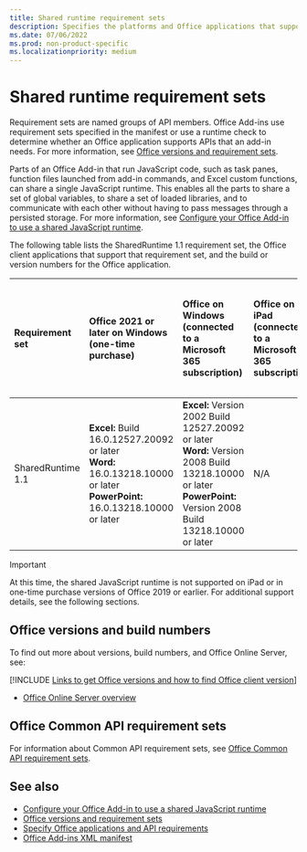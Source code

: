 ```yaml
---
title: Shared runtime requirement sets
description: Specifies the platforms and Office applications that support the SharedRuntime APIs.
ms.date: 07/06/2022
ms.prod: non-product-specific
ms.localizationpriority: medium
---
```


# Shared runtime requirement sets

Requirement sets are named groups of API members. Office Add-ins use requirement sets specified in the manifest or use a runtime check to determine whether an Office application supports APIs that an add-in needs. For more information, see [Office versions and requirement sets](/office/dev/add-ins/develop/office-versions-and-requirement-sets).

Parts of an Office Add-in that run JavaScript code, such as task panes, function files launched from add-in commands, and Excel custom functions, can share a single JavaScript runtime. This enables all the parts to share a set of global variables, to share a set of loaded libraries, and to communicate with each other without having to pass messages through a persisted storage. For more information, see [Configure your Office Add-in to use a shared JavaScript runtime](/office/dev/add-ins/develop/configure-your-add-in-to-use-a-shared-runtime).

The following table lists the SharedRuntime 1.1 requirement set, the Office client applications that support that requirement set, and the build or version numbers for the Office application.

| Requirement set | Office 2021 or later on Windows<br>(one-time purchase) | Office on Windows<br>(connected to a Microsoft 365 subscription) | Office on iPad<br>(connected to a Microsoft 365 subscription) | Office on Mac<br>(both subscription<br> and one-time purchase Office on Mac 2019 and later)  | Office on the web | Office Online Server |
|:-----|:-----|:-----|:-----|:-----|:-----|:-----|
| SharedRuntime 1.1  | **Excel:** Build 16.0.12527.20092 or later<br> **Word:** 16.0.13218.10000 or later<br> **PowerPoint:** 16.0.13218.10000 or later | **Excel:** Version 2002 Build 12527.20092 or later<br> **Word:** Version 2008 Build 13218.10000 or later<br> **PowerPoint:** Version 2008 Build 13218.10000 or later | N/A | **Excel:** 16.35 or later<br> **Word:** Build 16.46.207.0 or later<br> **PowerPoint:** Build 16.46.207.0 or later | **Excel:** February 2020<br> **Word:** July 2022<br> **PowerPoint:** February 2022 | N/A |

> [!IMPORTANT]
> At this time, the shared JavaScript runtime is not supported on iPad or in one-time purchase versions of Office 2019 or earlier. For additional support details, see the following sections.

## Office versions and build numbers

To find out more about versions, build numbers, and Office Online Server, see:

[!INCLUDE [Links to get Office versions and how to find Office client version](../../includes/links-get-office-versions-builds.md)]
- [Office Online Server overview](/officeonlineserver/office-online-server-overview)

## Office Common API requirement sets

For information about Common API requirement sets, see [Office Common API requirement sets](office-add-in-requirement-sets.md).

## See also

- [Configure your Office Add-in to use a shared JavaScript runtime](/office/dev/add-ins/develop/configure-your-add-in-to-use-a-shared-runtime)
- [Office versions and requirement sets](/office/dev/add-ins/develop/office-versions-and-requirement-sets)
- [Specify Office applications and API requirements](/office/dev/add-ins/develop/specify-office-hosts-and-api-requirements)
- [Office Add-ins XML manifest](/office/dev/add-ins/develop/add-in-manifests)
